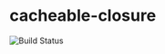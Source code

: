 # cacheable-closure

![Build Status](https://travis-ci.org/cyrgit/cacheable-closure.svg?branch=multiple-parsers)

